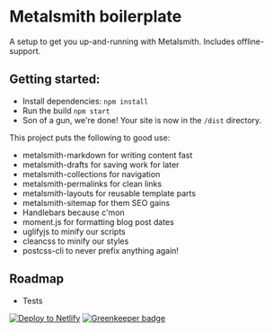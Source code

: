 # Metalsmith boilerplate

A setup to get you up-and-running with Metalsmith. Includes offline-support.

## Getting started:

- Install dependencies: `npm install`
- Run the build `npm start`
- Son of a gun, we're done! Your site is now in the `/dist` directory.

This project puts the following to good use:
- metalsmith-markdown for writing content fast
- metalsmith-drafts for saving work for later
- metalsmith-collections for navigation
- metalsmith-permalinks for clean links
- metalsmith-layouts for reusable template parts
- metalsmith-sitemap for them SEO gains
- Handlebars because c'mon
- moment.js for formatting blog post dates
- uglifyjs to minify our scripts
- cleancss to minify our styles
- postcss-cli to never prefix anything again!

## Roadmap

- Tests

[![Deploy to Netlify](https://www.netlify.com/img/deploy/button.svg)](https://app.netlify.com/start/deploy?repository=https://github.com/andreasvirkus/metalsmith-boilerplate) [![Greenkeeper badge](https://badges.greenkeeper.io/sugizo/metalsmith-boilerplate.svg)](https://greenkeeper.io/)
